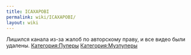 ```yaml
---
title: ICAXAPOBI
permalink: wiki/ICAXAPOBI/
layout: wiki
---
```


Лишился канала из-за жалоб по авторскому праву, и все видео были
удалены. [Категория:Пуперы](Категория:Пуперы "wikilink")
[Категория:Музпуперы](Категория:Музпуперы "wikilink")
